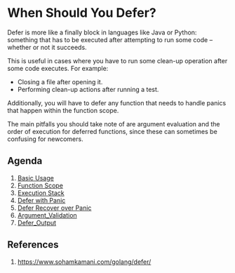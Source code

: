 # When Should You Defer? 

Defer is more like a finally block in languages like Java or Python: something that has to be executed after attempting to run some code – whether or not it succeeds.

This is useful in cases where you have to run some clean-up operation after some code executes. For example:

+ Closing a file after opening it.
+ Performing clean-up actions after running a test.

Additionally, you will have to defer any function that needs to handle panics that happen within the function scope.

The main pitfalls you should take note of are argument evaluation and the order of execution for deferred functions, since these can sometimes be confusing for newcomers.

## Agenda 
1. [Basic Usage](1_defer_simple.go)
2. [Function Scope](2_defer_function_scope.go)
3. [Execution Stack](3_defer_execution_stack.go)
4. [Defer with Panic](4_defer_with_panic.go)
5. [Defer Recover over Panic](5_defer_panic_recover.go)
6. [Argument_Validation](6_defer_argument_evalution.go)
7. [Defer_Output](7_defer_outout.go)

## References
1. https://www.sohamkamani.com/golang/defer/